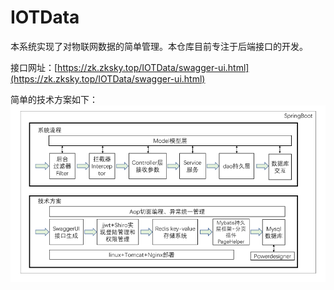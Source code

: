 # IOTData

本系统实现了对物联网数据的简单管理。本仓库目前专注于后端接口的开发。

接口网址：[https://zk.zksky.top/IOTData/swagger-ui.html](https://zk.zksky.top/IOTData/swagger-ui.html)

简单的技术方案如下：   
![./iot.png](./iot.png)
